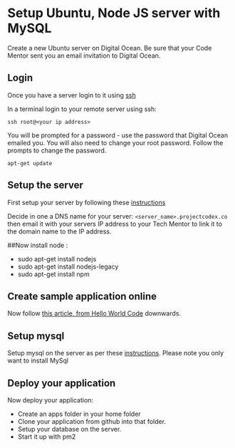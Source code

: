 # Setup Ubuntu, Node JS server with MySQL

Create a new Ubuntu server on Digital Ocean. Be sure that your Code Mentor sent you an email invitation to Digital Ocean.

## Login

Once you have a server login to it using [ssh](https://en.wikipedia.org/wiki/Secure_Shell)

In a terminal login to your remote server using ssh:

`ssh root@<your ip address>`

You will be prompted for a password - use the password that Digital Ocean emailed you. You will also need to change your root password. Follow the prompts to change the password. 

`apt-get update`

## Setup the server

First setup your server by following these [instructions](https://www.digitalocean.com/community/tutorials/initial-server-setup-with-ubuntu-14-04)


Decide in one a DNS name for your server: `<server_name>.projectcodex.co` then email it with your servers IP address to your Tech Mentor to link it to the domain name to the IP address.

##Now install node :

* sudo apt-get install nodejs
* sudo apt-get install nodejs-legacy
* sudo apt-get install npm

## Create sample application online

Now follow [this article, from Hello World Code](https://www.digitalocean.com/community/tutorials/how-to-set-up-a-node-js-application-for-production-on-ubuntu-14-04#hello-world-code) downwards.

## Setup mysql

Setup mysql on the server as per these [instructions](https://www.digitalocean.com/community/tutorials/how-to-install-linux-apache-mysql-php-lamp-stack-on-ubuntu-14-04). Please note you only want to install MySql

## Deploy your application

Now deploy your application: 
* Create an apps folder in your home folder
* Clone your application from github into that folder.
* Setup your database on the server.
* Start it up with pm2





